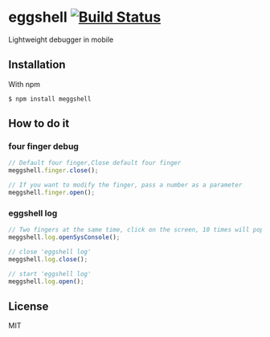 # eggshell [![Build Status](https://travis-ci.org/hoosin/MEggshell.svg?branch=master)](https://travis-ci.org/hoosin/MEggshell)


  Lightweight debugger in mobile


## Installation

  With npm

    $ npm install meggshell

## How to do it

### four finger debug

```js
// Default four finger,Close default four finger
meggshell.finger.close();

// If you want to modify the finger, pass a number as a parameter
meggshell.finger.open();
```

### eggshell log

```js
// Two fingers at the same time, click on the screen, 10 times will pop-up prompts
meggshell.log.openSysConsole();

// close 'eggshell log'
meggshell.log.close();

// start 'eggshell log'
meggshell.log.open();
```

## License

MIT

